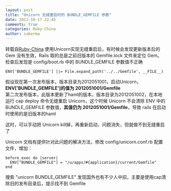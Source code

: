 ```yaml
---
layout: post
title: "Unicorn 无缝重启时的 BUNDLE_GEMFILE 参数"
date: 2012-10-17 22:45
comments: true
categories: Ruby-China
author: saberma
---
```

转载自[Ruby-China](http://ruby-china.org/topics/3190)
使用Unicorn实现无缝重启后，有时候会发现更新版本后的 Gem 没有生效，Rails
取的总是之前旧版本的 Gemfile.lock 文件来定位 Gem。\
 检查后发现是 config/boot.rb 中的 BUNDLE\_GEMFILE 参数值不正确

    ENV['BUNDLE_GEMFILE'] ||= File.expand_path('../../Gemfile', __FILE__)

假设现在第一次发布版本，版本目录为2012051001，启动Unicorn，**ENV['BUNDLE\_GEMFILE']的值为
2012051001/Gemfile**\
 第二次发布版本，此版本更新了haml的版本，版本目录为2012051002，在本地运行
cap deploy 命令无缝重启 Unicorn，这个时候 Unicorn 不会清除 ENV 中的
BUNDLE\_GEMFILE 参数值，**其值仍为 2012051001/Gemfile**，导致 rails
在启动时使用的是旧版本的haml

这时，可以手动把 Unicorn kill掉，再重新启动，问题消失，但就做不到无缝重启了

Unicorn 文档有提供针对此问题的解决方法，修改 config/unicorn.conf.rb
配置文件，增加：

    before_exec do |server|
      ENV["BUNDLE_GEMFILE"] = "/u/apps/#{application}/current/Gemfile"
    end

搜索 "unicorn BUNDLE\_GEMFILE"
发现国外也有不少人中招，主要是使用cap清除旧的发布目录后，提示找不到
Gemfile
